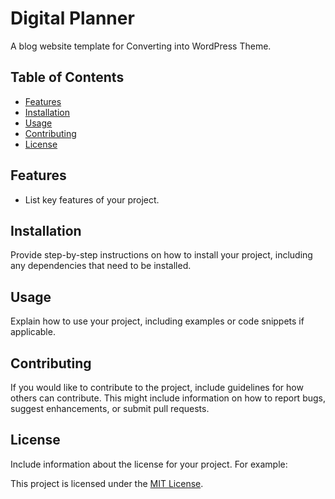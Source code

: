 # Digital Planner

A blog website template for Converting into WordPress Theme.

## Table of Contents

- [Features](#features)
- [Installation](#installation)
- [Usage](#usage)
- [Contributing](#contributing)
- [License](#license)

## Features

- List key features of your project.

## Installation

Provide step-by-step instructions on how to install your project, including any dependencies that need to be installed.

## Usage

Explain how to use your project, including examples or code snippets if applicable.

## Contributing

If you would like to contribute to the project, include guidelines for how others can contribute. This might include information on how to report bugs, suggest enhancements, or submit pull requests.

## License

Include information about the license for your project. For example:

This project is licensed under the [MIT License](LICENSE).
